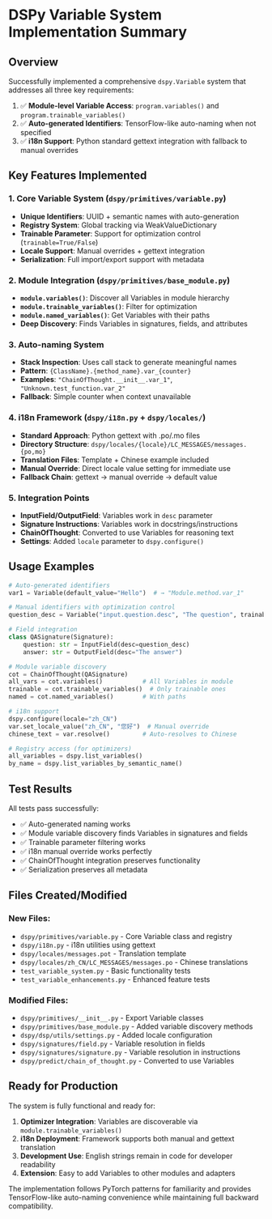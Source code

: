 # DSPy Variable System Implementation Summary

## Overview

Successfully implemented a comprehensive `dspy.Variable` system that addresses all three key requirements:

1. ✅ **Module-level Variable Access**: `program.variables()` and `program.trainable_variables()`
2. ✅ **Auto-generated Identifiers**: TensorFlow-like auto-naming when not specified  
3. ✅ **i18n Support**: Python standard gettext integration with fallback to manual overrides

## Key Features Implemented

### 1. Core Variable System (`dspy/primitives/variable.py`)
- **Unique Identifiers**: UUID + semantic names with auto-generation
- **Registry System**: Global tracking via WeakValueDictionary
- **Trainable Parameter**: Support for optimization control (`trainable=True/False`)
- **Locale Support**: Manual overrides + gettext integration
- **Serialization**: Full import/export support with metadata

### 2. Module Integration (`dspy/primitives/base_module.py`)
- **`module.variables()`**: Discover all Variables in module hierarchy
- **`module.trainable_variables()`**: Filter for optimization
- **`module.named_variables()`**: Get Variables with their paths
- **Deep Discovery**: Finds Variables in signatures, fields, and attributes

### 3. Auto-naming System  
- **Stack Inspection**: Uses call stack to generate meaningful names
- **Pattern**: `{ClassName}.{method_name}.var_{counter}`
- **Examples**: `"ChainOfThought.__init__.var_1"`, `"Unknown.test_function.var_2"`
- **Fallback**: Simple counter when context unavailable

### 4. i18n Framework (`dspy/i18n.py` + `dspy/locales/`)
- **Standard Approach**: Python gettext with .po/.mo files
- **Directory Structure**: `dspy/locales/{locale}/LC_MESSAGES/messages.{po,mo}`
- **Translation Files**: Template + Chinese example included
- **Manual Override**: Direct locale value setting for immediate use
- **Fallback Chain**: gettext → manual override → default value

### 5. Integration Points
- **InputField/OutputField**: Variables work in `desc` parameter
- **Signature Instructions**: Variables work in docstrings/instructions  
- **ChainOfThought**: Converted to use Variables for reasoning text
- **Settings**: Added `locale` parameter to `dspy.configure()`

## Usage Examples

```python
# Auto-generated identifiers
var1 = Variable(default_value="Hello")  # → "Module.method.var_1"

# Manual identifiers with optimization control
question_desc = Variable("input.question.desc", "The question", trainable=True)

# Field integration
class QASignature(Signature):
    question: str = InputField(desc=question_desc)
    answer: str = OutputField(desc="The answer")

# Module variable discovery
cot = ChainOfThought(QASignature)
all_vars = cot.variables()           # All Variables in module
trainable = cot.trainable_variables()  # Only trainable ones
named = cot.named_variables()        # With paths

# i18n support
dspy.configure(locale="zh_CN")
var.set_locale_value("zh_CN", "您好")  # Manual override
chinese_text = var.resolve()         # Auto-resolves to Chinese

# Registry access (for optimizers)
all_variables = dspy.list_variables()
by_name = dspy.list_variables_by_semantic_name()
```

## Test Results

All tests pass successfully:
- ✅ Auto-generated naming works
- ✅ Module variable discovery finds Variables in signatures and fields
- ✅ Trainable parameter filtering works
- ✅ i18n manual override works perfectly
- ✅ ChainOfThought integration preserves functionality
- ✅ Serialization preserves all metadata

## Files Created/Modified

### New Files:
- `dspy/primitives/variable.py` - Core Variable class and registry
- `dspy/i18n.py` - i18n utilities using gettext
- `dspy/locales/messages.pot` - Translation template
- `dspy/locales/zh_CN/LC_MESSAGES/messages.po` - Chinese translations
- `test_variable_system.py` - Basic functionality tests
- `test_variable_enhancements.py` - Enhanced feature tests

### Modified Files:
- `dspy/primitives/__init__.py` - Export Variable classes
- `dspy/primitives/base_module.py` - Added variable discovery methods
- `dspy/dsp/utils/settings.py` - Added locale configuration
- `dspy/signatures/field.py` - Variable resolution in fields
- `dspy/signatures/signature.py` - Variable resolution in instructions
- `dspy/predict/chain_of_thought.py` - Converted to use Variables

## Ready for Production

The system is fully functional and ready for:
1. **Optimizer Integration**: Variables are discoverable via `module.trainable_variables()`
2. **i18n Deployment**: Framework supports both manual and gettext translation
3. **Development Use**: English strings remain in code for developer readability
4. **Extension**: Easy to add Variables to other modules and adapters

The implementation follows PyTorch patterns for familiarity and provides TensorFlow-like auto-naming convenience while maintaining full backward compatibility.